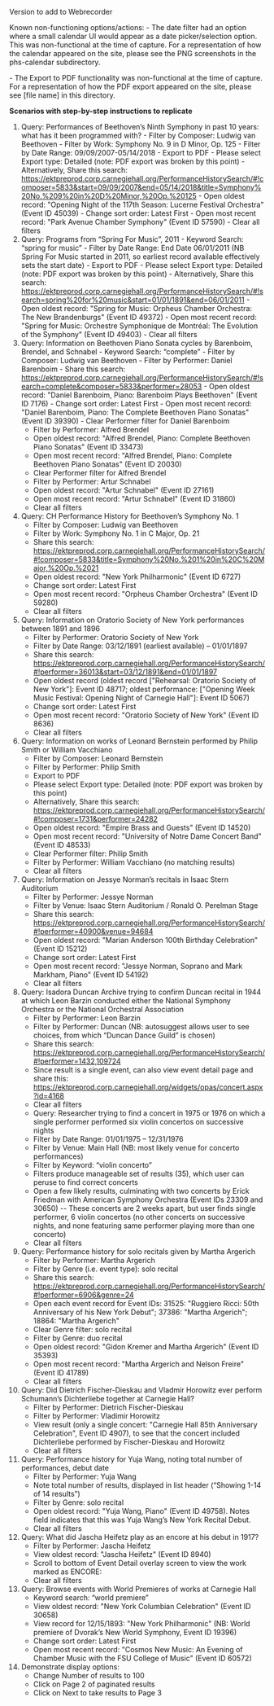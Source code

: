 Version to add to Webrecorder


Known non-functioning options/actions:
\- The date filter had an option where a small calendar UI would appear as a date picker/selection option. This was non-functional at the time of capture. For a representation of how the calendar appeared on the site, please see the PNG screenshots in the phs-calendar subdirectory.

\- The Export to PDF functionality was non-functional at the time of capture. For a representation of how the PDF export appeared on the site, please see [file name] in this directory.

**Scenarios with step-by-step instructions to replicate**

1.	Query: Performances of Beethoven’s Ninth Symphony in past 10 years: what has it been programmed with?
	\- Filter by Composer: Ludwig van Beethoven
	\- Filter by Work: Symphony No. 9 in D Minor, Op. 125
	\- Filter by Date Range: 09/09/2007-05/14/2018
	\- Export to PDF
	\- Please select Export type: Detailed (note: PDF export was broken by this point)
	\- Alternatively, Share this search: https://ektpreprod.corp.carnegiehall.org/PerformanceHistorySearch/#!composer=5833&start=09/09/2007&end=05/14/2018&title=Symphony%20No.%209%20in%20D%20Minor,%20Op.%20125 
	\- Open oldest record: "Opening Night of the 117th Season: Lucerne Festival Orchestra" (Event ID 45039)
	\- Change sort order: Latest First
	\- Open most recent record: "Park Avenue Chamber Symphony" (Event ID 57590)
	\- Clear all filters
2.	Query: Programs from “Spring For Music”, 2011
	\- Keyword Search: “spring for music”
	\- Filter by Date Range: End Date 06/01/2011 (NB Spring For Music started in 2011, so earliest record available effectively sets the start date)
	\- Export to PDF
	\- Please select Export type: Detailed (note: PDF export was broken by this point)
	\- Alternatively, Share this search: https://ektpreprod.corp.carnegiehall.org/PerformanceHistorySearch/#!search=spring%20for%20music&start=01/01/1891&end=06/01/2011 
	\- Open oldest record: "Spring for Music: Orpheus Chamber Orchestra: The New Brandenburgs" (Event ID 49372)
	\- Open most recent record: "Spring for Music: Orchestre Symphonique de Montréal: The Evolution of the Symphony" (Event ID 49403)
	\- Clear all filters
3.	Query: Information on Beethoven Piano Sonata cycles by Barenboim, Brendel, and Schnabel
	\- Keyword Search: “complete”
	\- Filter by Composer: Ludwig van Beethoven
	\- Filter by Performer: Daniel Barenboim
	\- Share this search: https://ektpreprod.corp.carnegiehall.org/PerformanceHistorySearch/#!search=complete&composer=5833&performer=28053 
	\- Open oldest record: "Daniel Barenboim, Piano: Barenboim Plays Beethoven" (Event ID 7176)
	\- Change sort order: Latest First
	\- Open most recent record: "Daniel Barenboim, Piano: The Complete Beethoven Piano Sonatas" (Event ID 39390)
	\- Clear Performer filter for Daniel Barenboim
	- Filter by Performer: Alfred Brendel
	- Open oldest record: "Alfred Brendel, Piano: Complete Beethoven Piano Sonatas" (Event ID 33473)
	- Open most recent record: "Alfred Brendel, Piano: Complete Beethoven Piano Sonatas" (Event ID 20030)
	- Clear Performer filter for Alfred Brendel
	- Filter by Performer: Artur Schnabel
	- Open oldest record: "Artur Schnabel" (Event ID 27161)
	- Open most recent record: "Artur Schnabel" (Event ID 31860)
	- Clear all filters
4.	Query: CH Performance History for Beethoven’s Symphony No. 1
	- Filter by Composer: Ludwig van Beethoven
	- Filter by Work: Symphony No. 1 in C Major, Op. 21
	- Share this search: https://ektpreprod.corp.carnegiehall.org/PerformanceHistorySearch/#!composer=5833&title=Symphony%20No.%201%20in%20C%20Major,%20Op.%2021
	- Open oldest record: "New York Philharmonic" (Event ID 6727)
	- Change sort order: Latest First
	- Open most recent record: "Orpheus Chamber Orchestra" (Event ID 59280)
	- Clear all filters
5.	Query: Information on Oratorio Society of New York performances between 1891 and 1896
	- Filter by Performer: Oratorio Society of New York
	- Filter by Date Range: 03/12/1891 (earliest available) – 01/01/1897
	- Share this search: https://ektpreprod.corp.carnegiehall.org/PerformanceHistorySearch/#!performer=36013&start=03/12/1891&end=01/01/1897
	- Open oldest record (oldest record ["Rehearsal: Oratorio Society of New York"]: Event ID 48717; oldest performance: ["Opening Week Music Festival: Opening Night of Carnegie Hall"]: Event ID 5067)
	- Change sort order: Latest First
	- Open most recent record: "Oratorio Society of New York" (Event ID 8636)
	- Clear all filters
6.	Query: Information on works of Leonard Bernstein performed by Philip Smith or William Vacchiano
	- Filter by Composer: Leonard Bernstein
	- Filter by Performer: Philip Smith
	- Export to PDF
	- Please select Export type: Detailed (note: PDF export was broken by this point)
	- Alternatively, Share this search: https://ektpreprod.corp.carnegiehall.org/PerformanceHistorySearch/#!composer=1731&performer=24282 
	- Open oldest record: "Empire Brass and Guests" (Event ID 14520)
	- Open most recent record: "University of Notre Dame Concert Band" (Event ID 48533)
	- Clear Performer filter: Philip Smith
	- Filter by Performer: William Vacchiano (no matching results)
	- Clear all filters
7.	Query: Information on Jessye Norman’s recitals in Isaac Stern Auditorium
	- Filter by Performer: Jessye Norman
	- Filter by Venue: Isaac Stern Auditorium / Ronald O. Perelman Stage
	- Share this search: https://ektpreprod.corp.carnegiehall.org/PerformanceHistorySearch/#!performer=40900&venue=94684
	- Open oldest record: "Marian Anderson 100th Birthday Celebration" (Event ID 15212)
	- Change sort order: Latest First
	- Open most recent record: "Jessye Norman, Soprano and Mark Markham, Piano" (Event ID 54192)
	- Clear all filters
8.	Query: Isadora Duncan Archive trying to confirm Duncan recital in 1944 at which Leon Barzin conducted either the National Symphony Orchestra or the National Orchestral Association
	- Filter by Performer: Leon Barzin
	- Filter by Performer: Duncan (NB: autosuggest allows user to see choices, from which “Duncan Dance Guild” is chosen)
	- Share this search: https://ektpreprod.corp.carnegiehall.org/PerformanceHistorySearch/#!performer=1432,109724
	- Since result is a single event, can also view event detail page and share this: https://ektpreprod.corp.carnegiehall.org/widgets/opas/concert.aspx?id=4168 
	- Clear all filters
	- Query: Researcher trying to find a concert in 1975 or 1976 on which a single performer performed six violin concertos on successive nights
	- Filter by Date Range: 01/01/1975 – 12/31/1976
	- Filter by Venue: Main Hall (NB: most likely venue for concerto performances)
	- Filter by Keyword: “violin concerto”
	- Filters produce manageable set of results (35), which user can peruse to find correct concerts
	- Open a few likely results, culminating with two concerts by Erick Friedman with American Symphony Orchestra (Event IDs 23309 and 30650)
	-- These concerts are 2 weeks apart, but user finds single performer, 6 violin concertos (no other concerts on successive nights, and none featuring same performer playing more than one concerto)
	- Clear all filters
10.	Query: Performance history for solo recitals given by Martha Argerich
	- Filter by Performer: Martha Argerich
	- Filter by Genre (i.e. event type): solo recital
	- Share this search: https://ektpreprod.corp.carnegiehall.org/PerformanceHistorySearch/#!performer=6906&genre=24
	- Open each event record for Event IDs: 31525: "Ruggiero Ricci: 50th Anniversary of his New York Debut"; 37386: "Martha Argerich"; 18864: "Martha Argerich"
	- Clear Genre filter: solo recital
	- Filter by Genre: duo recital
	- Open oldest record: "Gidon Kremer and Martha Argerich" (Event ID 35393)
	- Open most recent record: "Martha Argerich and Nelson Freire" (Event ID 41789)
	- Clear all filters
11.	Query: Did Dietrich Fischer-Dieskau and Vladmir Horowitz ever perform Schumann’s Dichterliebe together at Carnegie Hall?
	- Filter by Performer: Dietrich Fischer-Dieskau
	- Filter by Performer: Vladimir Horowitz
	- View result (only a single concert: "Carnegie Hall 85th Anniversary Celebration", Event ID 4907), to see that the concert included Dichterliebe performed by Fischer-Dieskau and Horowitz
	- Clear all filters
12.	Query: Performance history for Yuja Wang, noting total number of performances, debut date
	- Filter by Performer: Yuja Wang
	- Note total number of results, displayed in list header (“Showing 1-14 of 14 results”)
	- Filter by Genre: solo recital
	- Open oldest record: "Yuja Wang, Piano" (Event ID 49758). Notes field indicates that this was Yuja Wang’s New York Recital Debut.
	- Clear all filters
13.	Query: What did Jascha Heifetz play as an encore at his debut in 1917?
	- Filter by Performer: Jascha Heifetz
	- View oldest record: "Jascha Heifetz" (Event ID 8940)
	- Scroll to bottom of Event Detail overlay screen to view the work marked as ENCORE:
	- Clear all filters
14.	Query: Browse events with World Premieres of works at Carnegie Hall
	- Keyword search: “world premiere”
	- View oldest record: "New York Columbian Celebration" (Event ID 30658)
	- View record for 12/15/1893: "New York Philharmonic" (NB: World premiere of Dvorak’s New World Symphony, Event ID 19396)
	- Change sort order: Latest First
	- Open most recent record: "Cosmos New Music: An Evening of Chamber Music with the FSU College of Music" (Event ID 60572)
15.	Demonstrate display options:
	- Change Number of results to 100
	- Click on Page 2 of paginated results
	- Click on Next to take results to Page 3
